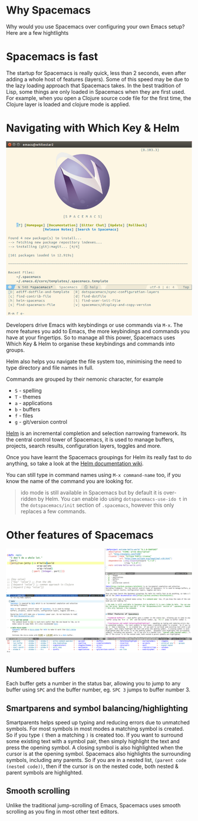 # Why Spacemacs

Why would you use Spacemacs over configuring your own Emacs setup?  Here are a few hightlights

# Spacemacs is fast

The startup for Spacemacs is really quick, less than 2 seconds, even after adding a whole host of features (layers).  Some of this speed may be due to the lazy loading approach that Spacemacs takes.  In the best tradition of Lisp, some things are only loaded in Spacemacs when they are first used.  For example, when you open a Clojure source code file for the first time, the Clojure layer is loaded and clojure mode is applied.


# Navigating with Which Key & Helm

![Spacemacs Helm File Edit](/images/spacemacs-helm-file-edit.png)

Developers drive Emacs with keybindings or use commands via `M-x`.  The more features you add to Emacs, the more keybindings and commands you have at your fingertips.  So to manage all this power, Spacemacs uses Which Key & Helm to organise these keybindings and commands into groups.

Helm also helps you navigate the file system too, minimising the need to type directory and file names in full.

Commands are grouped by their nemonic character, for example

- `S` - spelling
- `T` - themes
- `a` - applications
- `b` - buffers
- `f` - files
- `g` - git/version control

[Helm](https://github.com/emacs-helm/helm) is an incremental completion and selection narrowing framework.  Its the central control tower of Spacemacs, it is used to manage buffers, projects, search results, configuration layers, toggles and more.

Once you have learnt the Spacemacs groupings for Helm its really fast to do anything, so take a look at the [Helm documentation wiki](https://github.com/emacs-helm/helm/wiki).

You can still type in command names using `M-x command-name` too, if you know the name of the command you are looking for.

> ido mode is still available in Spacemacs but by default it is over-ridden by Helm.  You can enable ido using `dotspacemacs-use-ido t` in the `dotspacemacs/init` section of `.spacemacs`, however this only replaces a few commands.


# Other features of Spacemacs

![Spacemacs - other features](/images/spacemacs-other-features.png)

## Numbered buffers

Each buffer gets a number in the status bar, allowing you to jump to any buffer using `SPC` and the buffer number, eg. `SPC 3` jumps to buffer number 3.


## Smartparens and symbol balancing/highlighting

Smartparents helps speed up typing and reducing errors due to unmatched symbols.  For most symbols in most modes a matching symbol is created.  So if you type `(` then a matching `)` is created too.  If you want to surround some existing text with a symbol pair, then simply highlight the text and press the opening symbol.  A closing symbol is also highlighted when the cursor is at the opening symbol.  Spacemacs also highlights the surrounding symbols, including any parents.  So if you are in a nested list, `(parent code (nested code))`, then if the cursor is on the nested code, both nested & parent symbols are highlighted.


## Smooth scrolling

Unlike the traditional jump-scrolling of Emacs, Spacemacs uses smooth scrolling as you fing in most other text editors.
